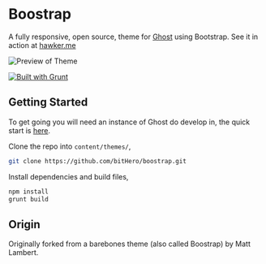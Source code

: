 # Boostrap

A fully responsive, open source, theme for [Ghost](https://ghost.org/) using Bootstrap. See it in action at [hawker.me](http://hawker.me/)

![Preview of Theme](http://www.hawker.me/content/images/2016/01/facelift.png)

[![Built with Grunt](https://cdn.gruntjs.com/builtwith.png)](http://gruntjs.com/)

## Getting Started

To get going you will need an instance of Ghost do develop in, the quick start is [here](https://github.com/TryGhost/Ghost#quick-start-install).

Clone the repo into `content/themes/`,

```bash
git clone https://github.com/bitHero/boostrap.git
```

Install dependencies and build files,

```bash
npm install
grunt build
```

## Origin

Originally forked from a barebones theme (also called Boostrap) by Matt Lambert.


